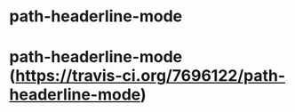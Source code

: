 path-headerline-mode
====================
# path-headerline-mode (https://travis-ci.org/7696122/path-headerline-mode)
